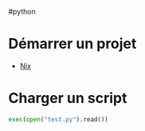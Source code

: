 #python

# Démarrer un projet
- [Nix](Environnement%20Python%20avec%20nix.md)
# Charger un script

``` python
exec(open("test.py").read())
```
